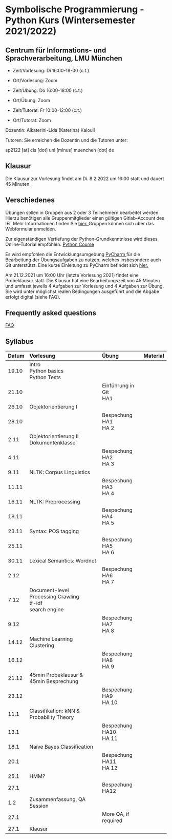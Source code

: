 # Symbolische Programmierung - Python Kurs (Wintersemester 2021/2022)


## Centrum für Informations- und Sprachverarbeitung, LMU München
- Zeit/Vorlesung: Di 16:00-18-00 (c.t.)
- Ort/Vorlesung: Zoom

- Zeit/Übung: Do 16:00-18:00 (c.t.)
- Ort/Übung: Zoom

- Zeit/Tutorat: Fr 10:00-12:00 (c.t.)
- Ort/Tutorat: Zoom

Dozentin: Aikaterini-Lida (Katerina) Kalouli

Tutoren: 
Sie erreichen die Dozentin und die Tutoren unter:

sp2122 [at] cis [dot] uni [minus] muenchen [dot] de


## Klausur
Die Klausur zur Vorlesung findet am Di. 8.2.2022 um 16:00 statt und dauert 45 Minuten.


## Verschiedenes
Übungen sollen in Gruppen aus 2 oder 3 Teilnehmern bearbeitet werden. Hierzu benötigen alle Gruppenmitglieder einen gültigen Gitlab-Account des IFI. Mehr Informationen finden Sie <a href="https://www.rz.ifi.lmu.de/infos/gitlab_de.html"> hier. </a> Gruppen können sich über das Webformular anmelden.

Zur eigenständigen Vertiefung der Python-Grundkenntnisse wird dieses Online-Tutorial empfohlen: <a href="https://www.python-course.eu/python3_course.php"> Python Course </a>

Es wird empfohlen die Entwicklungsumgebung <a href="https://www.jetbrains.com/pycharm/"> PyCharm </a> für die Bearbeitung der Übungsaufgaben zu nutzen, welches insbesondere auch Git unterstützt. Eine kurze Einleitung zu PyCharm befindet sich <a href="https://github.com/cis-sp2122/cis-sp2122.github.io/blob/gh-pages/pycharm.pdf"> hier. </a>

Am 21.12.2021 um 16:00 Uhr (letzte Vorlesung 2021) findet eine Probeklausur statt. Die Klausur hat eine Bearbeitungszeit von 45 Minuten und umfasst jeweils 4 Aufgaben zur Vorlesung und 4 Aufgaben zur Übung. Sie wird unter möglichst realen Bedingungen ausgeführt und die Abgabe erfolgt digital (siehe FAQ).


## Frequently asked questions
<a href="/faq.html"> FAQ </a>

## Syllabus


| Datum  | Vorlesung                                                           | Übung                                | Material |
| :----- | :------------------------------------------------------------------ | :------------------------------------|:---------|
| 19.10  | Intro <br> Python basics <br> Python Tests                          |                                      |          |
| 21.10  |                                                                     | Einführung in Git <br> HA1           |          |      
| 26.10  | Objektorientierung I                                                |                                      |          |
| 28.10  |                                                                     | Bespechung HA1 <br> HA 2             |          |
| 2.11   | Objektorientierung II <br> Dokumentenklasse                         |                                      |          |
| 4.11   |                                                                     | Bespechung HA2 <br> HA 3             |          |
| 9.11   | NLTK: Corpus Linguistics                                            |                                      |          |
| 11.11  |                                                                     | Bespechung HA3 <br> HA 4             |          |
| 16.11  | NLTK: Preprocessing                                                 |                                      |          |
| 18.11  |                                                                     | Bespechung HA4 <br> HA 5             |          |
| 23.11  | Syntax: POS tagging                                                 |                                      |          |
| 25.11  |                                                                     | Bespechung HA5 <br> HA 6             |          |
| 30.11  | Lexical Semantics: Wordnet                                          |                                      |          |
| 2.12   |                                                                     | Bespechung HA6 <br> HA 7             |          |
| 7.12   | Document-level Processing:Crawling <br> tf-idf <br> search engine   |                                      |          |
| 9.12   |                                                                     | Bespechung HA7 <br> HA 8             |          |
| 14.12  | Machine Learning <br> Clustering                                    |                                      |          |
| 16.12  |                                                                     | Bespechung HA8 <br> HA 9             |          |
| 21.12  | 45min Probeklausur \& 45min Besprechung                             |                                      |          |
| 23.12  |                                                                     | Bespechung HA9 <br> HA 10            |          |
| 11.1   | Classifikation: kNN \& Probability Theory                           |                                      |          |
| 13.1   |                                                                     | Bespechung HA10 <br> HA 11           |          |
| 18.1   | Naïve Bayes Classification                                          |                                      |          |
| 20.1   |                                                                     | Bespechung HA11 <br> HA 12           |          |
| 25.1   | HMM?                                                                |                                      |          |
| 27.1   |                                                                     | Bespechung HA12                      |          |
| 1.2    | Zusammenfassung, QA Session                                         |                                      |          |
| 27.1   |                                                                     | More QA, if required                 |          |
| 27.1   | Klausur                                                             |                                      |          |







